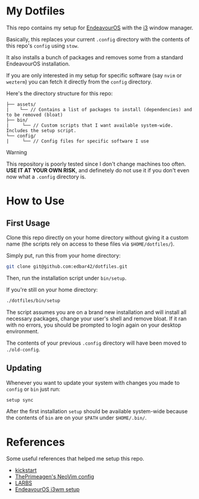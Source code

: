# My Dotfiles
 This repo contains my setup for [EndeavourOS](https://endeavouros.com/) with the [i3](https://i3wm.org/) window manager. 

 Basically, this replaces your current `.config` directory with the contents of this repo's `config` using `stow`. 

 It also installs a bunch of packages and removes some from a standard EndeavourOS installation.

  If you are only interested in my setup for specific software (say `nvim` or `wezterm`) you can fetch it directly from the `config` directory.

  Here's the directory structure for this repo:

  ```
├── assets/
|    └── // Contains a list of packages to install (dependencies) and to be removed (bloat)
├── bin/
|     └── // Custom scripts that I want available system-wide. Includes the setup script.
└── config/
|     └── // Config files for specific software I use
  ```
 > [!WARNING]
 > This repository is poorly tested since I don't change machines too often. 
 > **USE IT AT YOUR OWN RISK**, and definetely do not use it if you don't even now what a `.config` directory is.

# How to Use
## First Usage
Clone this repo directly on your home directory without giving it a custom name (the scripts rely on access to these files via `$HOME/dotfiles/`). 

Simply put, run this from your home directory:

```bash
git clone git@github.com:edbar42/dotfiles.git
```

Then, run the installation script under `bin/setup`. 

If you're still on your home directory:

```bash
./dotfiles/bin/setup
```
The script assumes you are on a brand new installation and will install all necessary packages, change your user's shell and remove bloat. If it ran with no errors, you should be prompted to login again on your desktop environment. 

The contents of your previous `.config` directory will have been moved to `./old-config`.

## Updating
Whenever you want to update your system with changes you made to `config` or `bin` just run:

```bash
setup sync
```

After the first installation `setup` should be available system-wide because the contents of `bin` are on your `$PATH` under `$HOME/.bin/`.

# References
Some useful references that helped me setup this repo.

- [kickstart](https://github.com/nvim-lua/kickstart.nvim)
- [ThePrimeagen's NeoVim config](https://github.com/ThePrimeagen/init.lua)
- [LARBS](https://github.com/LukeSmithxyz/LARBS)
- [EndeavourOS i3wm setup](https://github.com/endeavouros-team/endeavouros-i3wm-setup)
